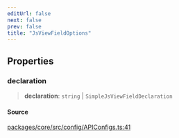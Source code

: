 ```yaml
---
editUrl: false
next: false
prev: false
title: "JsViewFieldOptions"
---
```


## Properties

### declaration

> **declaration**: `string` \| `SimpleJsViewFieldDeclaration`

#### Source

[packages/core/src/config/APIConfigs.ts:41](https://github.com/mProjectsCode/obsidian-meta-bind-plugin/blob/8e08e1ccdd48957df7fc9ebdd7577cd62133b8ff/packages/core/src/config/APIConfigs.ts#L41)
